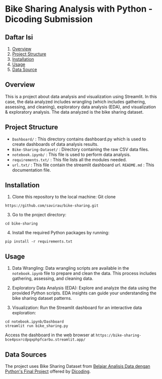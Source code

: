 # Bike Sharing Analysis with Python - Dicoding Submission
## Daftar Isi
1. [Overview](#Overview)
2. [Project Structure](#ProjectStucture)
3. [Installation](#Installation)
4. [Usage](#Usage)
5. [Data Source](#Installation)
 ## Overview 
This is a project about data analysis and visualization using Streamlit. In this case, the data analyzed includes wrangling (which includes gathering, assessing, and cleaning), exploratory data analysis (EDA), and visualization & exploratory analysis. The data analyzed is the bike sharing dataset.

## Project Structure
- ```Dashboard/``` : This directory contains dashboard.py which is used to create dashboards of data analysis results.
- ```Bike-Sharing-Dataset/``` : Directory containing the raw CSV data files.
- ```notebook.ipynb/``` : This file is used to perform data analysis.
- ```requirements.txt/``` : This file lists all the modules needed.
- ```url.txt/``` : This file contain the streamlit dashboard url. 
  ```README.md``` : This documentation file.

## Installation
1. Clone this repository to the local machine:
Git clone
```
https://github.com/savirau/bike-sharing.git
```
3. Go to the project directory:
```
cd bike-sharing
```
4. Install the required Python packages by running:
```
pip install -r requirements.txt
```

## Usage
1. Data Wrangling: Data wrangling scripts are available in the ```notebook.ipynb``` file to prepare and clean the data. This process includes gathering, assessing, and cleaning data.

2. Exploratory Data Analysis (EDA): Explore and analyze the data using the provided Python scripts. EDA insights can guide your understanding the bike sharing dataset patterns.

3. Visualization: Run the Streamlit dashboard for an interactive data exploration:
```
cd notebook.ipynb/Dashboard
streamlit run bike_sharing.py
```

Access the dashboard in the web browser at ```https://bike-sharing-bce4psxrcdpqxphpfcarbu.streamlit.app/ ```

## Data Sources
The project uses Bike Sharing Dataset from [Belajar Analisis Data dengan Python's Final Project](https://www.kaggle.com/datasets/lakshmi25npathi/bike-sharing-dataset) offered by [Dicoding](https://www.dicoding.com/).

